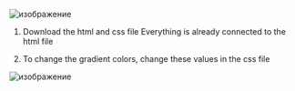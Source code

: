 ![изображение](https://github.com/user-attachments/assets/9099d671-2fed-4f20-b647-c23238e881b3)

1. Download the html and css file Everything is already connected to the html file

2. To change the gradient colors, change these values ​​in the css file

![изображение](https://github.com/user-attachments/assets/6e9f0cf2-8325-4208-a9b0-24a2f54c712c)

